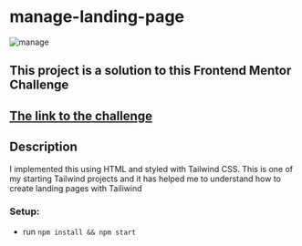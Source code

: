 # manage-landing-page

![manage](https://i.postimg.cc/yxVGBDM3/landing-page.png)

## This project is a solution to this Frontend Mentor Challenge
## [The link to the challenge](https://www.frontendmentor.io/challenges/manage-landing-page-SLXqC6P5)

## Description
I implemented this using HTML and styled with Tailwind CSS.
This is one of my starting Tailwind projects and it has helped me to understand how to create landing pages with Tailiwind

### Setup:
- run ```npm install && npm start```
